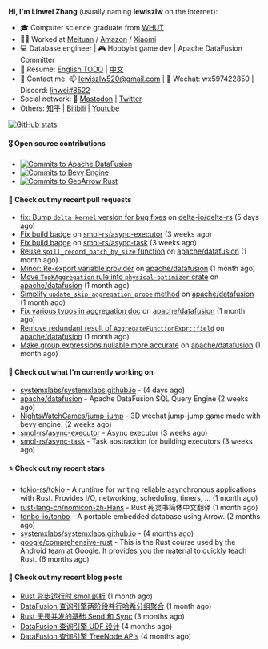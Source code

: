**Hi, I'm Linwei Zhang** (usually naming **lewiszlw** on the internet):
- 🎓 Computer science graduate from [WHUT](https://en.wikipedia.org/wiki/Wuhan_University_of_Technology)
- 👨‍💻 Worked at [Meituan](https://about.meituan.com/home) / [Amazon](https://www.amazon.com/) / [Xiaomi](https://www.mi.com/)
- 💻 Database engineer | 🎮 Hobbyist game dev | Apache DataFusion Committer
- 📄 Resume: [English TODO](https://github.com/lewiszlw/lewiszlw/blob/main/Resume_EN.md) | [中文](https://github.com/lewiszlw/lewiszlw/blob/main/Resume_CN.md)
- 📱 Contact me: 📫 [lewiszlw520@gmail.com](mailto:lewiszlw520@gmail.com) | 💬 Wechat: wx597422850 | Discord: [linwei#8522](http://discordapp.com/users/891664307035713576)
- Social network: 🦣 [Mastodon](https://mastodon.world/@lewiszlw) | [Twitter](https://twitter.com/lewiszlw)
- Others: [知乎](https://www.zhihu.com/people/tian-qian-zhu-wu-ya) | [Bilibili](https://space.bilibili.com/43876861) | [Youtube](https://www.youtube.com/channel/UCnvri1tqAjxsp9nGQ63zUNw)

[![GitHub stats](https://github-readme-stats.vercel.app/api?username=lewiszlw&count_private=true&show_icons=true&theme=solarized-dark&include_all_commits=true)](https://github.com/anuraghazra/github-readme-stats)

#### 🎖️ Open source contributions
- [![Commits to Apache DataFusion](https://img.shields.io/github/commit-activity/t/apache/datafusion?authorFilter=lewiszlw&style=social&label=Apache%20DataFusion)](https://github.com/apache/datafusion/commits?author=lewiszlw)
- [![Commits to Bevy Engine](https://img.shields.io/github/commit-activity/t/bevyengine/bevy?authorFilter=lewiszlw&style=social&label=Bevy%20Engine)](https://github.com/bevyengine/bevy/commits?author=lewiszlw)
- [![Commits to GeoArrow Rust](https://img.shields.io/github/commit-activity/t/geoarrow/geoarrow-rs?authorFilter=lewiszlw&style=social&label=GeoArrow%20Rust)](https://github.com/geoarrow/geoarrow-rs/commits?author=lewiszlw)

#### 🔨 Check out my recent pull requests

- [fix: Bump `delta_kernel` version for bug fixes](https://github.com/delta-io/delta-rs/pull/2933) on [delta-io/delta-rs](https://github.com/delta-io/delta-rs) (5 days ago)
- [Fix build badge](https://github.com/smol-rs/async-executor/pull/128) on [smol-rs/async-executor](https://github.com/smol-rs/async-executor) (3 weeks ago)
- [Fix build badge](https://github.com/smol-rs/async-task/pull/82) on [smol-rs/async-task](https://github.com/smol-rs/async-task) (3 weeks ago)
- [Reuse `spill_record_batch_by_size` function](https://github.com/apache/datafusion/pull/12389) on [apache/datafusion](https://github.com/apache/datafusion) (1 month ago)
- [Minor: Re-export variable provider](https://github.com/apache/datafusion/pull/12351) on [apache/datafusion](https://github.com/apache/datafusion) (1 month ago)
- [Move `TopKAggregation` rule into `physical-optimizer` crate](https://github.com/apache/datafusion/pull/12334) on [apache/datafusion](https://github.com/apache/datafusion) (1 month ago)
- [Simplify `update_skip_aggregation_probe` method](https://github.com/apache/datafusion/pull/12332) on [apache/datafusion](https://github.com/apache/datafusion) (1 month ago)
- [Fix various typos in aggregation doc](https://github.com/apache/datafusion/pull/12301) on [apache/datafusion](https://github.com/apache/datafusion) (1 month ago)
- [Remove redundant result of `AggregateFunctionExpr::field`](https://github.com/apache/datafusion/pull/12258) on [apache/datafusion](https://github.com/apache/datafusion) (1 month ago)
- [Make group expressions nullable more accurate](https://github.com/apache/datafusion/pull/12256) on [apache/datafusion](https://github.com/apache/datafusion) (1 month ago)

#### 👷 Check out what I'm currently working on

- [systemxlabs/systemxlabs.github.io](https://github.com/systemxlabs/systemxlabs.github.io) -  (4 days ago)
- [apache/datafusion](https://github.com/apache/datafusion) - Apache DataFusion SQL Query Engine (2 weeks ago)
- [NightsWatchGames/jump-jump](https://github.com/NightsWatchGames/jump-jump) - 3D wechat jump-jump game made with bevy engine. (2 weeks ago)
- [smol-rs/async-executor](https://github.com/smol-rs/async-executor) - Async executor (3 weeks ago)
- [smol-rs/async-task](https://github.com/smol-rs/async-task) - Task abstraction for building executors (3 weeks ago)

#### ⭐ Check out my recent stars

- [tokio-rs/tokio](https://github.com/tokio-rs/tokio) - A runtime for writing reliable asynchronous applications with Rust. Provides I/O, networking, scheduling, timers, ... (1 month ago)
- [rust-lang-cn/nomicon-zh-Hans](https://github.com/rust-lang-cn/nomicon-zh-Hans) - Rust 死灵书简体中文翻译 (1 month ago)
- [tonbo-io/tonbo](https://github.com/tonbo-io/tonbo) - A portable embedded database using Arrow. (2 months ago)
- [systemxlabs/systemxlabs.github.io](https://github.com/systemxlabs/systemxlabs.github.io) -  (4 months ago)
- [google/comprehensive-rust](https://github.com/google/comprehensive-rust) - This is the Rust course used by the Android team at Google. It provides you the material to quickly teach Rust. (6 months ago)

#### 📜 Check out my recent blog posts

- [Rust 异步运行时 smol 剖析](https://systemxlabs.github.io/blog/smol-async-runtime/) (1 month ago)
- [DataFusion 查询引擎两阶段并行哈希分组聚合](https://systemxlabs.github.io/blog/datafusion-grouped-aggregations/) (1 month ago)
- [Rust 无畏并发的基础 Send 和 Sync](https://systemxlabs.github.io/blog/rust-send-sync/) (3 months ago)
- [DataFusion 查询引擎 UDF 设计](https://systemxlabs.github.io/blog/datafusion-udf/) (4 months ago)
- [DataFusion 查询引擎 TreeNode APIs](https://systemxlabs.github.io/blog/datafusion-tree-node-apis/) (4 months ago)